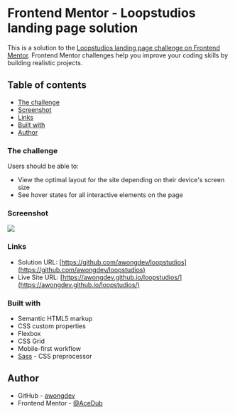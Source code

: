 # Frontend Mentor - Loopstudios landing page solution

This is a solution to the [Loopstudios landing page challenge on Frontend Mentor](https://www.frontendmentor.io/challenges/loopstudios-landing-page-N88J5Onjw). Frontend Mentor challenges help you improve your coding skills by building realistic projects.

## Table of contents

- [The challenge](#the-challenge)
- [Screenshot](#screenshot)
- [Links](#links)
- [Built with](#built-with)
- [Author](#author)

### The challenge

Users should be able to:

- View the optimal layout for the site depending on their device's screen size
- See hover states for all interactive elements on the page

### Screenshot

![](./screenshot.png)

### Links

- Solution URL: [https://github.com/awongdev/loopstudios](https://github.com/awongdev/loopstudios)
- Live Site URL: [https://awongdev.github.io/loopstudios/](https://awongdev.github.io/loopstudios/)

### Built with

- Semantic HTML5 markup
- CSS custom properties
- Flexbox
- CSS Grid
- Mobile-first workflow
- [Sass](https://sass-lang.com/) - CSS preprocessor

## Author

- GitHub - [awongdev](https://github.com/awongdev)
- Frontend Mentor - [@AceDub](https://www.frontendmentor.io/profile/AceDub)
